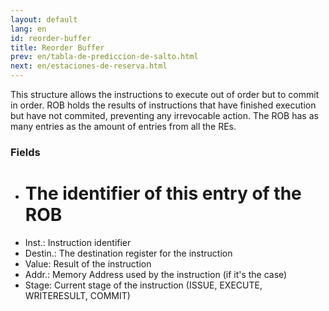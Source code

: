 ```yaml
---
layout: default
lang: en
id: reorder-buffer
title: Reorder Buffer
prev: en/tabla-de-prediccion-de-salto.html
next: en/estaciones-de-reserva.html
---
```


This structure allows the instructions to execute out of order but to commit in order. ROB holds the results of instructions that have finished execution but have not commited, preventing any irrevocable action.
The ROB has as many entries as the amount of entries from all the REs.


### Fields

* # The identifier of this entry of the ROB
* Inst.: Instruction identifier
* Destin.: The destination register for the instruction
* Value: Result of the instruction
* Addr.: Memory Address used by the instruction (if it's the case)
* Stage: Current stage of the instruction (ISSUE, EXECUTE, WRITERESULT, COMMIT)